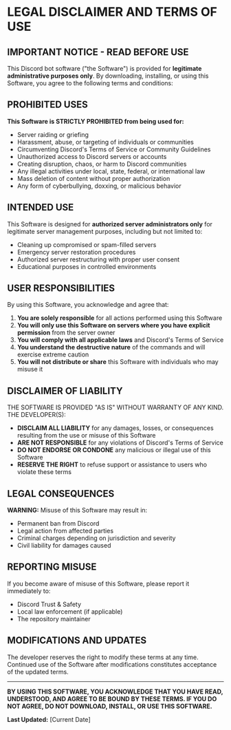 # LEGAL DISCLAIMER AND TERMS OF USE

## IMPORTANT NOTICE - READ BEFORE USE

This Discord bot software ("the Software") is provided for **legitimate administrative purposes only**. By downloading, installing, or using this Software, you agree to the following terms and conditions:

## PROHIBITED USES

**This Software is STRICTLY PROHIBITED from being used for:**

- Server raiding or griefing
- Harassment, abuse, or targeting of individuals or communities
- Circumventing Discord's Terms of Service or Community Guidelines
- Unauthorized access to Discord servers or accounts
- Creating disruption, chaos, or harm to Discord communities
- Any illegal activities under local, state, federal, or international law
- Mass deletion of content without proper authorization
- Any form of cyberbullying, doxxing, or malicious behavior

## INTENDED USE

This Software is designed for **authorized server administrators only** for legitimate server management purposes, including but not limited to:

- Cleaning up compromised or spam-filled servers
- Emergency server restoration procedures
- Authorized server restructuring with proper user consent
- Educational purposes in controlled environments

## USER RESPONSIBILITIES

By using this Software, you acknowledge and agree that:

1. **You are solely responsible** for all actions performed using this Software
2. **You will only use this Software on servers where you have explicit permission** from the server owner
3. **You will comply with all applicable laws** and Discord's Terms of Service
4. **You understand the destructive nature** of the commands and will exercise extreme caution
5. **You will not distribute or share** this Software with individuals who may misuse it

## DISCLAIMER OF LIABILITY

THE SOFTWARE IS PROVIDED "AS IS" WITHOUT WARRANTY OF ANY KIND. THE DEVELOPER(S):

- **DISCLAIM ALL LIABILITY** for any damages, losses, or consequences resulting from the use or misuse of this Software
- **ARE NOT RESPONSIBLE** for any violations of Discord's Terms of Service
- **DO NOT ENDORSE OR CONDONE** any malicious or illegal use of this Software
- **RESERVE THE RIGHT** to refuse support or assistance to users who violate these terms

## LEGAL CONSEQUENCES

**WARNING:** Misuse of this Software may result in:

- Permanent ban from Discord
- Legal action from affected parties
- Criminal charges depending on jurisdiction and severity
- Civil liability for damages caused

## REPORTING MISUSE

If you become aware of misuse of this Software, please report it immediately to:
- Discord Trust & Safety
- Local law enforcement (if applicable)
- The repository maintainer

## MODIFICATIONS AND UPDATES

The developer reserves the right to modify these terms at any time. Continued use of the Software after modifications constitutes acceptance of the updated terms.

---

**BY USING THIS SOFTWARE, YOU ACKNOWLEDGE THAT YOU HAVE READ, UNDERSTOOD, AND AGREE TO BE BOUND BY THESE TERMS. IF YOU DO NOT AGREE, DO NOT DOWNLOAD, INSTALL, OR USE THIS SOFTWARE.**

**Last Updated:** [Current Date]